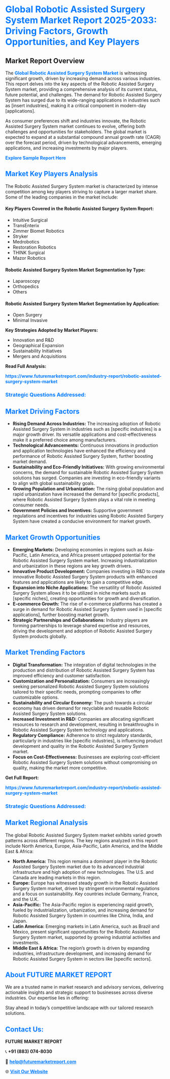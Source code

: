 <h1 style="color: #007BFF;">Global Robotic Assisted Surgery System Market Report 2025-2033: Driving Factors, Growth Opportunities, and Key Players</h1>

<section id="overview">
<h2>Market Report Overview</h2>
<p>The <a href="https://www.futuremarketreport.com/industry-report/robotic-assisted-surgery-system-market" style="color: #007BFF; text-decoration: none;"><strong>Global Robotic Assisted Surgery System Market</strong></a> is witnessing significant growth, driven by increasing demand across various industries. This report delves into the key aspects of the Robotic Assisted Surgery System market, providing a comprehensive analysis of its current status, future potential, and challenges. The demand for Robotic Assisted Surgery System has surged due to its wide-ranging applications in industries such as [insert industries], making it a critical component in modern-day [applications].</p>
<p>As consumer preferences shift and industries innovate, the Robotic Assisted Surgery System market continues to evolve, offering both challenges and opportunities for stakeholders. The global market is expected to expand at a substantial compound annual growth rate (CAGR) over the forecast period, driven by technological advancements, emerging applications, and increasing investments by major players.</p>
</section>

<section id="overview">
<p><a href="https://www.futuremarketreport.com/request-sample/reportId=82854" style="color: #007BFF; text-decoration: none;"><strong>Explore Sample Report Here</strong></a></p>
</section>

<section id="key-players">
<h2 style="color: #007BFF;">Market Key Players Analysis</h2>
<p>The Robotic Assisted Surgery System market is characterized by intense competition among key players striving to capture a larger market share. Some of the leading companies in the market include:</p>
<h4>Key Players Covered in the Robotic Assisted Surgery System Report:</h4>
<ul><li>Intuitive Surgical</li><li>TransEnterix</li><li>Zimmer Biomet Robotics</li><li>Stryker</li><li>Medrobotics</li><li>Restoration Robotics</li><li>THINK Surgical</li><li>Mazor Robotics</li></ul>
<h4>Robotic Assisted Surgery System Market Segmentation by Type:</h4>
<ul><li>Laparoscopy</li><li>Orthopedics</li><li>Others</li></ul>

<h4>Robotic Assisted Surgery System Market Segmentation by Application:</h4>
<ul><li>Open Surgery</li><li>Minimal Invasive</li></ul>
<p><strong>Key Strategies Adopted by Market Players:</strong></p>
<ul>
<li>Innovation and R&D</li>
<li>Geographical Expansion</li>
<li>Sustainability Initiatives</li>
<li>Mergers and Acquisitions</li>
</ul>
</section>

<section>
<p><strong>Read Full Analysis: </strong></p><a href="https://www.futuremarketreport.com/industry-report/robotic-assisted-surgery-system-market" style="color: #007BFF; text-decoration: none;"><strong>https://www.futuremarketreport.com/industry-report/robotic-assisted-surgery-system-market</strong></a>
<h3 style="color: #007BFF;">Strategic Questions Addressed:</h3>
</section>

<section id="driving-factors">
<h2 style="color: #007BFF;">Market Driving Factors</h2>
<ul>
<li><strong>Rising Demand Across Industries:</strong> The increasing adoption of Robotic Assisted Surgery System in industries such as [specific industries] is a major growth driver. Its versatile applications and cost-effectiveness make it a preferred choice among manufacturers.</li>
<li><strong>Technological Advancements:</strong> Continuous innovations in production and application technologies have enhanced the efficiency and performance of Robotic Assisted Surgery System, further boosting market demand.</li>
<li><strong>Sustainability and Eco-Friendly Initiatives:</strong> With growing environmental concerns, the demand for sustainable Robotic Assisted Surgery System solutions has surged. Companies are investing in eco-friendly variants to align with global sustainability goals.</li>
<li><strong>Growing Population and Urbanization:</strong> The rising global population and rapid urbanization have increased the demand for [specific products], where Robotic Assisted Surgery System plays a vital role in meeting consumer needs.</li>
<li><strong>Government Policies and Incentives:</strong> Supportive government regulations and incentives for industries using Robotic Assisted Surgery System have created a conducive environment for market growth.</li>
</ul>
</section>

<section id="growth-opportunities">
<h2 style="color: #007BFF;">Market Growth Opportunities</h2>
<ul>
<li><strong>Emerging Markets:</strong> Developing economies in regions such as Asia-Pacific, Latin America, and Africa present untapped potential for the Robotic Assisted Surgery System market. Increasing industrialization and urbanization in these regions are key growth drivers.</li>
<li><strong>Innovative Product Development:</strong> Companies investing in R&D to create innovative Robotic Assisted Surgery System products with enhanced features and applications are likely to gain a competitive edge.</li>
<li><strong>Expansion into Niche Applications:</strong> The versatility of Robotic Assisted Surgery System allows it to be utilized in niche markets such as [specific niches], creating opportunities for growth and diversification.</li>
<li><strong>E-commerce Growth:</strong> The rise of e-commerce platforms has created a surge in demand for Robotic Assisted Surgery System used in [specific applications], further boosting market growth.</li>
<li><strong>Strategic Partnerships and Collaborations:</strong> Industry players are forming partnerships to leverage shared expertise and resources, driving the development and adoption of Robotic Assisted Surgery System products globally.</li>
</ul>
</section>

<section id="trending-factors">
<h2 style="color: #007BFF;">Market Trending Factors</h2>
<ul>
<li><strong>Digital Transformation:</strong> The integration of digital technologies in the production and distribution of Robotic Assisted Surgery System has improved efficiency and customer satisfaction.</li>
<li><strong>Customization and Personalization:</strong> Consumers are increasingly seeking personalized Robotic Assisted Surgery System solutions tailored to their specific needs, prompting companies to offer customizable options.</li>
<li><strong>Sustainability and Circular Economy:</strong> The push towards a circular economy has driven demand for recyclable and reusable Robotic Assisted Surgery System solutions.</li>
<li><strong>Increased Investment in R&D:</strong> Companies are allocating significant resources to research and development, resulting in breakthroughs in Robotic Assisted Surgery System technology and applications.</li>
<li><strong>Regulatory Compliance:</strong> Adherence to strict regulatory standards, particularly in industries like [specific industries], is influencing product development and quality in the Robotic Assisted Surgery System market.</li>
<li><strong>Focus on Cost-Effectiveness:</strong> Businesses are exploring cost-efficient Robotic Assisted Surgery System solutions without compromising on quality, making the market more competitive.</li>
</ul>
</section>

<section>
<p><strong>Get Full Report: </strong></p><a href="https://www.futuremarketreport.com/industry-report/robotic-assisted-surgery-system-market" style="color: #007BFF; text-decoration: none;"><strong>https://www.futuremarketreport.com/industry-report/robotic-assisted-surgery-system-market</strong></a>
<h3 style="color: #007BFF;">Strategic Questions Addressed:</h3>
</section>


<section id="regional-analysis">
<h2 style="color: #007BFF;">Market Regional Analysis</h2>
<p>The global Robotic Assisted Surgery System market exhibits varied growth patterns across different regions. The key regions analyzed in this report include North America, Europe, Asia-Pacific, Latin America, and the Middle East & Africa:</p>
<ul>
<li><strong>North America:</strong> This region remains a dominant player in the Robotic Assisted Surgery System market due to its advanced industrial infrastructure and high adoption of new technologies. The U.S. and Canada are leading markets in this region.</li>
<li><strong>Europe:</strong> Europe has witnessed steady growth in the Robotic Assisted Surgery System market, driven by stringent environmental regulations and a focus on sustainability. Key countries include Germany, France, and the U.K.</li>
<li><strong>Asia-Pacific:</strong> The Asia-Pacific region is experiencing rapid growth, fueled by industrialization, urbanization, and increasing demand for Robotic Assisted Surgery System in countries like China, India, and Japan.</li>
<li><strong>Latin America:</strong> Emerging markets in Latin America, such as Brazil and Mexico, present significant opportunities for the Robotic Assisted Surgery System market, supported by growing industrial activities and investments.</li>
<li><strong>Middle East & Africa:</strong> The region’s growth is driven by expanding industries, infrastructure development, and increasing demand for Robotic Assisted Surgery System in sectors like [specific sectors].</li>
</ul>
</section>

<footer>
<h2 style="color: #007BFF;">About FUTURE MARKET REPORT</h2>
<p>We are a trusted name in market research and advisory services, delivering actionable insights and strategic support to businesses across diverse industries. Our expertise lies in offering:</p>

<p>Stay ahead in today’s competitive landscape with our tailored research solutions.</p>

<h2 style="color: #007BFF;">Contact Us:</h2>
<p><strong>FUTURE MARKET REPORT</strong></p>
<p>📞 <strong>+91 (883) 074-8030</strong></p>
<p>📧 <strong><a href="mailto:help@futuremarketreport.com" style="color: #007BFF;">help@futuremarketreport.com</a></strong></p>
<p>🌐 <strong><a href="https://www.futuremarketreport.com/" style="color: #007BFF;">Visit Our Website</a></strong></p>
</footer>